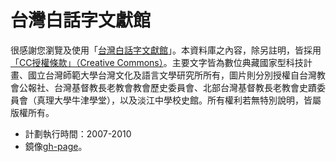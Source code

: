 # 台灣白話字文獻館

很感謝您瀏覽及使用「[台灣白話字文獻館](http://pojbh.lib.ntnu.edu.tw/script/news-p0.htm)」。本資料庫之內容，除另註明，皆採用[「CC授權條款」（Creative Commons）](http://creativecommons.org.tw/)。主要文字皆為數位典藏國家型科技計畫、國立台灣師範大學台灣文化及語言文學研究所所有，圖片則分別授權自台灣教會公報社、台灣基督教長老教會教會歷史委員會、北部台灣基督教長老教會史蹟委員會（真理大學牛津學堂），以及淡江中學校史館。所有權利若無特別說明，皆屬版權所有。

- 計劃執行時間：2007-2010
- 鏡像[gh-page](https://taiwanese-corpus.github.io/Khin-hoan_2010_pojbh/)。
